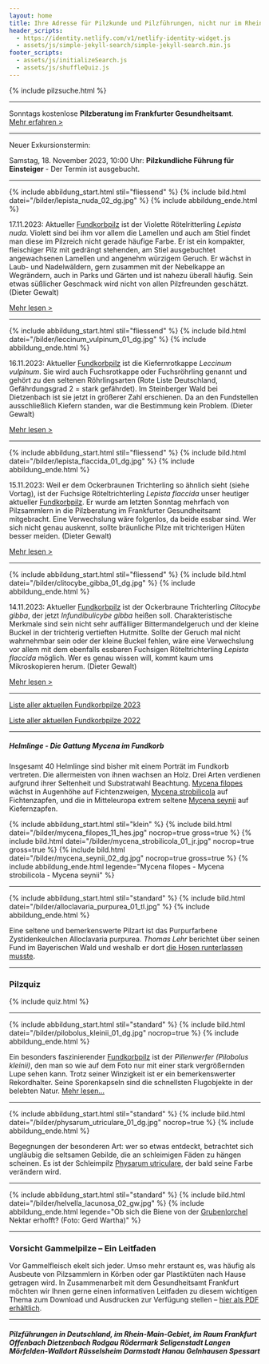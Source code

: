 ```yaml
---
layout: home
title: Ihre Adresse für Pilzkunde und Pilzführungen, nicht nur im Rhein-Main-Gebiet
header_scripts:
  - https://identity.netlify.com/v1/netlify-identity-widget.js
  - assets/js/simple-jekyll-search/simple-jekyll-search.min.js
footer_scripts:
  - assets/js/initializeSearch.js
  - assets/js/shuffleQuiz.js
---
```

{% include pilzsuche.html %}

- - -

Sonntags kostenlose **Pilzberatung im Frankfurter Gesundheitsamt**.\
[Mehr erfahren >](/termine)

- - -

Neuer Exkursionstermin: 

Samstag, 18. November 2023, 10:00 Uhr: **Pilzkundliche Führung für Einsteiger** - Der Termin ist ausgebucht.

- - -

{% include abbildung_start.html stil="fliessend" %}
{% include bild.html datei="/bilder/lepista_nuda_02_dg.jpg" %}
{% include abbildung_ende.html %}

17.11.2023: Aktueller [Fundkorbpilz](AA "Glossar-") ist der Violette Rötelritterling *Lepista nuda*. Violett sind bei ihm vor allem die Lamellen und auch am Stiel findet man diese im Pilzreich nicht gerade häufige Farbe. Er ist ein kompakter, fleischiger Pilz mit gedrängt stehenden, am Stiel ausgebuchtet angewachsenen Lamellen und angenehm würzigem Geruch. Er wächst in Laub- und Nadelwäldern, gern zusammen mit der Nebelkappe an Wegrändern, auch in Parks und Gärten und ist nahezu überall häufig. Sein etwas süßlicher Geschmack wird nicht von allen Pilzfreunden geschätzt. (Dieter Gewalt)

[Mehr lesen >](/pilze/lepista-nuda-violetter-rötelritterling)

<div style="clear:  both"></div>

- - -

{% include abbildung_start.html stil="fliessend" %}
{% include bild.html datei="/bilder/leccinum_vulpinum_01_dg.jpg" %}
{% include abbildung_ende.html %}

16.11.2023: Aktueller [Fundkorbpilz](AA "Glossar-") ist die Kiefernrotkappe *Leccinum vulpinum*. Sie wird auch Fuchsrotkappe oder Fuchsröhrling genannt und gehört zu den seltenen Röhrlingsarten (Rote Liste Deutschland, Gefährdungsgrad 2 = stark gefährdet). Im Steinberger Wald bei Dietzenbach ist sie jetzt in größerer Zahl erschienen. Da an den Fundstellen ausschließlich Kiefern standen, war die Bestimmung kein Problem. (Dieter Gewalt)

[Mehr lesen >](/pilze/leccinum-vulpinum-kiefernrotkappe-fuchsröhrling)

<div style="clear:  both"></div>

- - -

{% include abbildung_start.html stil="fliessend" %}
{% include bild.html datei="/bilder/lepista_flaccida_01_dg.jpg" %}
{% include abbildung_ende.html %}

15.11.2023: Weil er dem Ockerbraunen Trichterling so ähnlich sieht (siehe Vortag), ist der Fuchsige Röteltrichterling *Lepista flaccida* unser heutiger aktueller [Fundkorbpilz](AA "Glossar-"). Er wurde am letzten Sonntag mehrfach von Pilzsammlern in die Pilzberatung im Frankfurter Gesundheitsamt mitgebracht. Eine Verwechslung wäre folgenlos, da beide essbar sind. Wer sich nicht genau auskennt, sollte bräunliche Pilze mit trichterigen Hüten besser meiden. (Dieter Gewalt)

[Mehr lesen >](/pilze/lepista-flaccida-fuchsiger-röteltrichterling)

<div style="clear:  both"></div>

- - -

{% include abbildung_start.html stil="fliessend" %}
{% include bild.html datei="/bilder/clitocybe_gibba_01_dg.jpg" %}
{% include abbildung_ende.html %}

14.11.2023: Aktueller [Fundkorbpilz](AA "Glossar-") ist der Ockerbraune Trichterling *Clitocybe gibba*, der jetzt *Infundibulicybe gibba* heißen soll. Charakteristische Merkmale sind sein nicht sehr auffälliger Bittermandelgeruch und der kleine Buckel in der trichterig vertieften Hutmitte. Sollte der Geruch mal nicht wahrnehmbar sein oder der kleine Buckel fehlen, wäre eine Verwechslung vor allem mit dem ebenfalls essbaren Fuchsigen Röteltrichterling *Lepista flaccida* möglich. Wer es genau wissen will, kommt kaum ums Mikroskopieren herum. (Dieter Gewalt) 

[Mehr lesen >](/pilze/clitocybe-gibba-ockerbrauner-trichterling)

<div style="clear:  both"></div>

- - -

[Liste aller aktuellen Fundkorbpilze 2023](/artikel/liste-aller-aktuellen-fundkorbpilze-2023.html)

[Liste aller aktuellen Fundkorbpilze 2022](/artikel/liste-aller-aktuellen-fundkorbpilze-2022.html)

- - -

##### Helmlinge - Die Gattung *Mycena* im Fundkorb

Insgesamt 40 Helmlinge sind bisher mit einem Porträt im Fundkorb vertreten. Die allermeisten von ihnen wachsen an Holz. Drei Arten verdienen aufgrund ihrer Seltenheit und Substratwahl Beachtung. [Mycena filopes](/pilze/mycena-filopes-zerbrechlicher-fadenhelmling) wächst in Augenhöhe auf Fichtenzweigen, [Mycena strobilicola](/pilze/mycena-strobilicola-fichtenzapfenhelmling) auf Fichtenzapfen, und die in Mitteleuropa extrem seltene [Mycena seynii](/pilze/mycena-seynii-mediterraner-kiefernzapfenhelmling) auf Kiefernzapfen.

{% include abbildung_start.html stil="klein" %}
{% include bild.html datei="/bilder/mycena_filopes_11_hes.jpg" nocrop=true gross=true %}
{% include bild.html datei="/bilder/mycena_strobilicola_01_jr.jpg" nocrop=true gross=true %}
{% include bild.html datei="/bilder/mycena_seynii_02_dg.jpg" nocrop=true gross=true %}
{% include abbildung_ende.html legende="Mycena filopes - Mycena strobilicola - Mycena seynii" %}

- - -

{% include abbildung_start.html stil="standard" %}
{% include bild.html datei="/bilder/alloclavaria_purpurea_01_tl.jpg" %}
{% include abbildung_ende.html %}

Eine seltene und bemerkenswerte Pilzart ist das Purpurfarbene Zystidenkeulchen Alloclavaria purpurea. *Thomas Lehr* berichtet über seinen Fund im Bayerischen Wald und weshalb er dort [die Hosen runterlassen musste](/pilze/alloclavaria-purpurea-purpurfarbenes-zystidenkeulchen).

- - -

### Pilzquiz

{% include quiz.html %}

- - -

{% include abbildung_start.html stil="standard" %}
{% include bild.html datei="/bilder/pilobolus_kleinii_01_dg.jpg" nocrop=true %}
{% include abbildung_ende.html %}

Ein besonders faszinierender [Fundkorbpilz](AA "Glossar-") ist der *Pillenwerfer (Pilobolus kleinii)*, den man so wie auf dem Foto nur mit einer stark vergrößernden Lupe sehen kann. Trotz seiner Winzigkeit ist er ein bemerkenswerter Rekordhalter. Seine Sporenkapseln sind die schnellsten Flugobjekte in der belebten Natur. [Mehr lesen...](/pilze/pilobolus-kleinii-pillenwerfer)

- - -

{% include abbildung_start.html stil="standard" %}
{% include bild.html datei="/bilder/physarum_utriculare_01_dg.jpg" nocrop=true %}
{% include abbildung_ende.html %}

Begegnungen der besonderen Art: wer so etwas entdeckt, betrachtet sich ungläubig die seltsamen Gebilde, die an schleimigen Fäden zu hängen scheinen. Es ist der Schleimpilz [Physarum utriculare](/pilze/physarum-utriculare-fadenfruchtschleimpilz), der bald seine Farbe verändern wird.

- - -

{% include abbildung_start.html stil="standard" %}
{% include bild.html datei="/bilder/helvella_lacunosa_02_gw.jpg" %}
{% include abbildung_ende.html legende="Ob sich die Biene von der <a href='/pilze/helvella-lacunosa-grubenlorchel'>Grubenlorchel</a> Nektar erhofft?  (Foto: Gerd Wartha)" %}

- - -

### Vorsicht Gammelpilze – Ein Leitfaden

Vor Gammelfleisch ekelt sich jeder. Umso mehr erstaunt es, was häufig als Ausbeute von Pilzsammlern in Körben oder gar Plastiktüten nach Hause getragen wird. In Zusammenarbeit mit dem Gesundheitsamt Frankfurt möchten wir Ihnen gerne einen informativen Leitfaden zu diesem wichtigen Thema zum Download und Ausdrucken zur Verfügung stellen – [hier als PDF erhältlich](/assets/docs/Fundkorb.de-Gammelpilze.pdf).

- - -

##### Pilzführungen in Deutschland, im Rhein-Main-Gebiet, im Raum Frankfurt Offenbach Dietzenbach Rodgau Rödermark Seligenstadt Langen Mörfelden-Walldort Rüsselsheim Darmstadt Hanau Gelnhausen Spessart